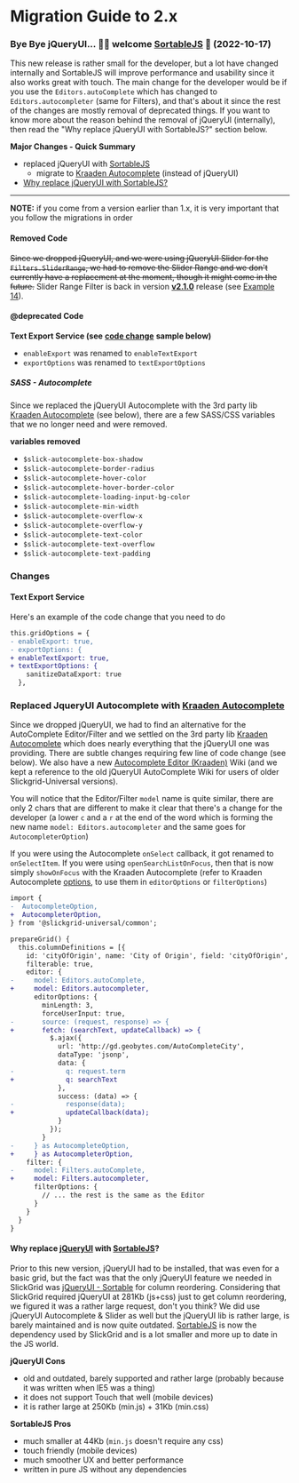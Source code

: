 # Migration Guide to 2.x

### Bye Bye jQueryUI... 👋🏻 welcome [SortableJS](https://sortablejs.github.io/Sortable/) 🚀 (2022-10-17)
 
This new release is rather small for the developer, but a lot have changed internally and SortableJS will improve performance and usability since it also works great with touch. The main change for the developer would be if you use the `Editors.autoComplete` which has changed to `Editors.autocompleter` (same for Filters), and that's about it since the rest of the changes are mostly removal of deprecated things. If you want to know more about the reason behind the removal of jQueryUI (internally), then read the "Why replace jQueryUI with SortableJS?" section below.

**Major Changes - Quick Summary**

* replaced jQueryUI with [SortableJS](https://sortablejs.github.io/Sortable/)
  * migrate to [Kraaden Autocomplete](migration-to-2.x.md#replace-jqueryui-autocomplete-with-kraaden-autocomplete) (instead of jQueryUI)
* [Why replace jQueryUI with SortableJS?](migration-to-2.x.md#why-replace-jqueryui-with-sortablejs)

***

**NOTE:** if you come from a version earlier than 1.x, it is very important that you follow the migrations in order

#### Removed Code

~~Since we dropped jQueryUI, and we were using jQueryUI Slider for the `Filters.SliderRange`, we had to remove the Slider Range and we don't currently have a replacement at the moment, though it might come in the future.~~ Slider Range Filter is back in version [**v2.1.0**](https://github.com/ghiscoding/slickgrid-universal/releases/tag/v2.1.0) release (see [Example 14](https://ghiscoding.github.io/slickgrid-universal/#/example14)).

#### @deprecated Code

**Text Export Service (see** [**code change**](migration-to-2.x.md#text-export-service) **sample below)**

* `enableExport` was renamed to `enableTextExport`
* `exportOptions` was renamed to `textExportOptions`

##### SASS - Autocomplete
Since we replaced the jQueryUI Autocomplete with the 3rd party lib [Kraaden Autocomplete](https://github.com/kraaden/autocomplete) (see below), there are a few SASS/CSS variables that we no longer need and were removed.

**variables removed**

* `$slick-autocomplete-box-shadow`
* `$slick-autocomplete-border-radius`
* `$slick-autocomplete-hover-color`
* `$slick-autocomplete-hover-border-color`
* `$slick-autocomplete-loading-input-bg-color`
* `$slick-autocomplete-min-width`
* `$slick-autocomplete-overflow-x`
* `$slick-autocomplete-overflow-y`
* `$slick-autocomplete-text-color`
* `$slick-autocomplete-text-overflow`
* `$slick-autocomplete-text-padding`

### Changes

#### Text Export Service

Here's an example of the code change that you need to do

```diff
this.gridOptions = {
- enableExport: true,
- exportOptions: {
+ enableTextExport: true,
+ textExportOptions: {
    sanitizeDataExport: true
  },
```

### Replaced JqueryUI Autocomplete with [Kraaden Autocomplete](https://github.com/kraaden/autocomplete)
Since we dropped jQueryUI, we had to find an alternative for the AutoComplete Editor/Filter and we settled on the 3rd party lib [Kraaden Autocomplete](https://github.com/kraaden/autocomplete) which does nearly everything that the jQueryUI one was providing. There are subtle changes requiring few line of code change (see below). We also have a new [Autocomplete Editor (Kraaden)](../column-functionalities/editors/Autocomplete-Editor-(Kraaden-lib).md) Wiki (and we kept a reference to the old jQueryUI AutoComplete Wiki for users of older Slickgrid-Universal versions).

You will notice that the Editor/Filter `model` name is quite similar, there are only 2 chars that are different to make it clear that there's a change for the developer (a lower `c` and a `r` at the end of the word which is forming the new name `model: Editors.autocompleter` and the same goes for `AutocompleterOption`)

If you were using the Autocomplete `onSelect` callback, it got renamed to `onSelectItem`. If you were using `openSearchListOnFocus`, then that is now simply `showOnFocus` with the Kraaden Autocomplete (refer to Kraaden Autocomplete [options](https://github.com/kraaden/autocomplete#options), to use them in `editorOptions` or `filterOptions`)

```diff
import {
-  AutocompleteOption,
+  AutocompleterOption,
} from '@slickgrid-universal/common';

prepareGrid() {
  this.columnDefinitions = [{
    id: 'cityOfOrigin', name: 'City of Origin', field: 'cityOfOrigin',
    filterable: true,
    editor: {
-     model: Editors.autoComplete,
+     model: Editors.autocompleter,
      editorOptions: {
        minLength: 3,
        forceUserInput: true,
-       source: (request, response) => {
+       fetch: (searchText, updateCallback) => {
          $.ajax({
            url: 'http://gd.geobytes.com/AutoCompleteCity',
            dataType: 'jsonp',
            data: {
-             q: request.term
+             q: searchText
            },
            success: (data) => {
-             response(data);
+             updateCallback(data);
            }
          });
        }
-     } as AutocompleteOption,
+     } as AutocompleterOption,
    filter: {
-     model: Filters.autoComplete,
+     model: Filters.autocompleter,
      filterOptions: {
        // ... the rest is the same as the Editor
      }
    }
  }
}
```

#### Why replace [jQueryUI](https://jqueryui.com/) with [SortableJS](https://sortablejs.github.io/Sortable/)?

Prior to this new version, jQueryUI had to be installed, that was even for a basic grid, but the fact was that the only jQueryUI feature we needed in SlickGrid was [jQueryUI - Sortable](https://jqueryui.com/sortable/) for column reordering. Considering that SlickGrid required jQueryUI at 281Kb (js+css) just to get column reordering, we figured it was a rather large request, don't you think? We did use jQueryUI Autocomplete & Slider as well but the jQueryUI lib is rather large, is barely maintained and is now quite outdated. [SortableJS](https://sortablejs.github.io/Sortable/) is now the dependency used by SlickGrid and is a lot smaller and more up to date in the JS world.

**jQueryUI Cons**

* old and outdated, barely supported and rather large (probably because it was written when IE5 was a thing)
* it does not support Touch that well (mobile devices)
* it is rather large at 250Kb (min.js) + 31Kb (min.css)

**SortableJS Pros**

* much smaller at 44Kb (`min.js` doesn't require any css)
* touch friendly (mobile devices)
* much smoother UX and better performance
* written in pure JS without any dependencies
